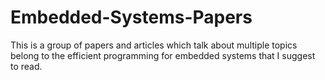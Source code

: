 # Embedded-Systems-Papers
This is a group of papers and articles which talk about multiple topics belong to the efficient programming for embedded systems that I suggest to read.

